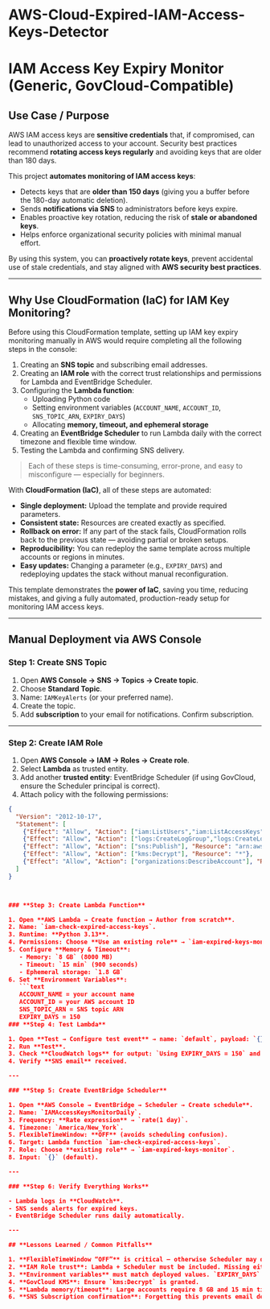# AWS-Cloud-Expired-IAM-Access-Keys-Detector

# IAM Access Key Expiry Monitor (Generic, GovCloud-Compatible)

## **Use Case / Purpose**

AWS IAM access keys are **sensitive credentials** that, if compromised, can lead to unauthorized access to your account. Security best practices recommend **rotating access keys regularly** and avoiding keys that are older than 180 days.  

This project **automates monitoring of IAM access keys**:

- Detects keys that are **older than 150 days** (giving you a buffer before the 180-day automatic deletion).  
- Sends **notifications via SNS** to administrators before keys expire.  
- Enables proactive key rotation, reducing the risk of **stale or abandoned keys**.  
- Helps enforce organizational security policies with minimal manual effort.  

By using this system, you can **proactively rotate keys**, prevent accidental use of stale credentials, and stay aligned with **AWS security best practices**.  

---

## **Why Use CloudFormation (IaC) for IAM Key Monitoring?**

Before using this CloudFormation template, setting up IAM key expiry monitoring manually in AWS would require completing all the following steps in the console:

1. Creating an **SNS topic** and subscribing email addresses.  
2. Creating an **IAM role** with the correct trust relationships and permissions for Lambda and EventBridge Scheduler.  
3. Configuring the **Lambda function**:
   - Uploading Python code  
   - Setting environment variables (`ACCOUNT_NAME`, `ACCOUNT_ID`, `SNS_TOPIC_ARN`, `EXPIRY_DAYS`)  
   - Allocating **memory, timeout, and ephemeral storage**  
4. Creating an **EventBridge Scheduler** to run Lambda daily with the correct timezone and flexible time window.  
5. Testing the Lambda and confirming SNS delivery.  

> Each of these steps is time-consuming, error-prone, and easy to misconfigure — especially for beginners.  

With **CloudFormation (IaC)**, all of these steps are automated:  

- **Single deployment:** Upload the template and provide required parameters.  
- **Consistent state:** Resources are created exactly as specified.  
- **Rollback on error:** If any part of the stack fails, CloudFormation rolls back to the previous state — avoiding partial or broken setups.  
- **Reproducibility:** You can redeploy the same template across multiple accounts or regions in minutes.  
- **Easy updates:** Changing a parameter (e.g., `EXPIRY_DAYS`) and redeploying updates the stack without manual reconfiguration.  

This template demonstrates the **power of IaC**, saving you time, reducing mistakes, and giving a fully automated, production-ready setup for monitoring IAM access keys.

---

## **Manual Deployment via AWS Console**

### **Step 1: Create SNS Topic**
1. Open **AWS Console → SNS → Topics → Create topic**.  
2. Choose **Standard Topic**.  
3. Name: `IAMKeyAlerts` (or your preferred name).  
4. Create the topic.  
5. Add **subscription** to your email for notifications. Confirm subscription.

---

### **Step 2: Create IAM Role**
1. Open **AWS Console → IAM → Roles → Create role**.  
2. Select **Lambda** as trusted entity.  
3. Add another **trusted entity**: EventBridge Scheduler (if using GovCloud, ensure the Scheduler principal is correct).  
4. Attach policy with the following permissions:

```json
{
  "Version": "2012-10-17",
  "Statement": [
    {"Effect": "Allow", "Action": ["iam:ListUsers","iam:ListAccessKeys"], "Resource": "*"},
    {"Effect": "Allow", "Action": ["logs:CreateLogGroup","logs:CreateLogStream","logs:PutLogEvents"], "Resource": "*"},
    {"Effect": "Allow", "Action": ["sns:Publish"], "Resource": "arn:aws:sns:REGION:ACCOUNT_ID:IAMKeyAlerts"},
    {"Effect": "Allow", "Action": ["kms:Decrypt"], "Resource": "*"},
    {"Effect": "Allow", "Action": ["organizations:DescribeAccount"], "Resource": "*"}
  ]
}



### **Step 3: Create Lambda Function**

1. Open **AWS Lambda → Create function → Author from scratch**.  
2. Name: `iam-check-expired-access-keys`.  
3. Runtime: **Python 3.13**.  
4. Permissions: Choose **Use an existing role** → `iam-expired-keys-monitor`.  
5. Configure **Memory & Timeout**:
   - Memory: `8 GB` (8000 MB)  
   - Timeout: `15 min` (900 seconds)  
   - Ephemeral storage: `1.8 GB`  
6. Set **Environment Variables**:
   ```text
   ACCOUNT_NAME = your account name
   ACCOUNT_ID = your AWS account ID
   SNS_TOPIC_ARN = SNS topic ARN
   EXPIRY_DAYS = 150
### **Step 4: Test Lambda**

1. Open **Test → Configure test event** → name: `default`, payload: `{}`.  
2. Run **Test**.  
3. Check **CloudWatch logs** for output: `Using EXPIRY_DAYS = 150` and expired keys.  
4. Verify **SNS email** received.

---

### **Step 5: Create EventBridge Scheduler**

1. Open **AWS Console → EventBridge → Scheduler → Create schedule**.  
2. Name: `IAMAccessKeysMonitorDaily`.  
3. Frequency: **Rate expression** → `rate(1 day)`.  
4. Timezone: `America/New_York`.  
5. FlexibleTimeWindow: **OFF** (avoids scheduling confusion).  
6. Target: Lambda function `iam-check-expired-access-keys`.  
7. Role: Choose **existing role** → `iam-expired-keys-monitor`.  
8. Input: `{}` (default).

---

### **Step 6: Verify Everything Works**

- Lambda logs in **CloudWatch**.  
- SNS sends alerts for expired keys.  
- EventBridge Scheduler runs daily automatically.

---

## **Lessons Learned / Common Pitfalls**

1. **FlexibleTimeWindow “OFF”** is critical — otherwise Scheduler may delay invocation.  
2. **IAM Role trust**: Lambda + Scheduler must be included. Missing either → invocation fails.  
3. **Environment variables** must match deployed values. `EXPIRY_DAYS` mismatch is a common source of false alerts.  
4. **GovCloud KMS**: Ensure `kms:Decrypt` is granted.  
5. **Lambda memory/timeout**: Large accounts require 8 GB and 15 min timeout for pagination.  
6. **SNS Subscription confirmation**: Forgetting this prevents email delivery.
